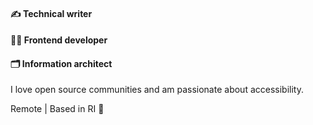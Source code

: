 #### ✍ Technical writer
#### 👩‍💻 Frontend developer
#### 🗂 Information architect

I love open source communities and am passionate about accessibility.

Remote | Based in RI 🌊
